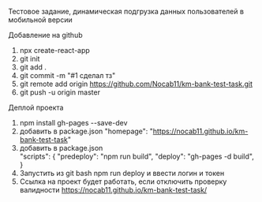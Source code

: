Тестовое задание, динамическая подгрузка данных пользователей в мобильной версии

Добавление на github

1) npx create-react-app
2) git init
3) git add .
4) git commit -m "#1 сделал тз"
5) git remote add origin https://github.com/Nocab11/km-bank-test-task.git
6) git push -u origin master


Деплой проекта

1) npm install gh-pages --save-dev
2) добавить в package.json 
"homepage": "https://nocab11.github.io/km-bank-test-task"
3) добавить в package.json  
"scripts": {
    "predeploy": "npm run build",
    "deploy": "gh-pages -d build",
}
4) Запустить из git bash npm run deploy и ввести логин и токен
5) Ссылка на проект будет работать, если отключить проверку валидности 
https://nocab11.github.io/km-bank-test-task/